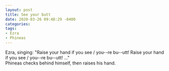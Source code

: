 ```yaml
---
layout: post
title: See your butt
date: 2020-03-26 09:48:29 -0400
categories:
tags:
- Ezra
- Phineas
---
```


Ezra, singing: "Raise your hand if you see / you--re bu--utt! Raise your hand if you see / you--re bu--utt! ..." <br/>
Phineas checks behind himself, then raises his hand.

